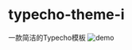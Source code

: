 # typecho-theme-i
一款简洁的Typecho模板
![demo](https://user-images.githubusercontent.com/31686695/104546820-fceddf80-5667-11eb-8c98-4947c7957a08.png)
